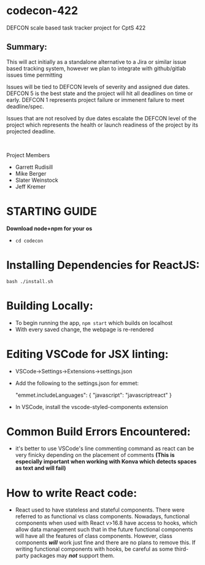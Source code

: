 # codecon-422
DEFCON scale based task tracker project for CptS 422

## Summary:
This will act initially as a standalone alternative to a Jira or similar issue based tracking system, however we plan to integrate with github/gitlab issues time permitting

Issues will be tied to DEFCON levels of severity and assigned due dates. DEFCON 5 is the best state and the project will hit all deadlines on time or early. DEFCON 1 represents project failure or immenent failure to meet deadline/spec.

Issues that are not resolved by due dates escalate the DEFCON level of the project which represents the health or launch readiness of the project by its projected deadline.

&nbsp;

Project Members
* Garrett Rudisill
* Mike Berger
* Slater Weinstock
* Jeff Kremer

# **STARTING GUIDE**

**Download node+npm for your os**

- `cd codecon`
  
# Installing Dependencies for ReactJS:

`bash ./install.sh`

# Building Locally:

- To begin running the app, `npm start` which builds on localhost
- With every saved change, the webpage is re-rendered

# Editing VSCode for JSX linting:
- VSCode->Settings->Extensions->settings.json
- Add the following to the settings.json for emmet:
  
    "emmet.includeLanguages": {
        "javascript": "javascriptreact"
    }
- In VSCode, install the vscode-styled-components extension 


# Common Build Errors Encountered:
- it's better to use VSCode's line commenting command as react can be very finicky depending on the placement of comments **(This is especially important when working with Konva which detects spaces as text and will fail)**

# How to write React code:
- React used to have stateless and stateful components.  There were referred to as functional vs class components.  Nowadays, functional components when used with React v>16.8 have access to hooks, which allow data management such that in the future functional components will have all the features of class components.  However, class components ***will*** work just fine and there are no plans to remove this.  If writing functional components with hooks, be careful as some third-party packages may ***not*** support them.